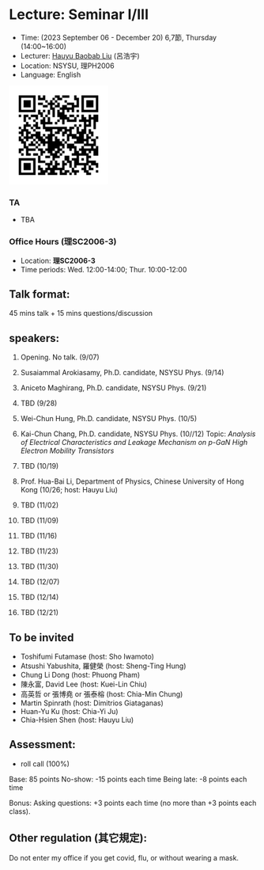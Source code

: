 # Lecture: Seminar I/III
* Time: (2023 September 06 - December 20) 6,7節, Thursday (14:00~16:00)
* Lecturer: [Hauyu Baobab Liu](https://baobabyoo.github.io/) (呂浩宇)
* Location: NSYSU, 理PH2006
* Language: English

<img src="./images/qrcode.png" alt="QRcode" width="200px"/>

### TA
- TBA
  
### Office Hours (理SC2006-3)
- Location: **理SC2006-3**
- Time periods: Wed. 12:00-14:00; Thur. 10:00-12:00

## Talk format:
45 mins talk + 15 mins questions/discussion

## speakers:
1.    Opening. No talk. (9/07)

2.    Susaiammal Arokiasamy, Ph.D. candidate, NSYSU Phys. (9/14)

3.    Aniceto Maghirang, Ph.D. candidate, NSYSU Phys. (9/21)

4.    TBD (9/28)

5.    Wei-Chun Hung, Ph.D. candidate, NSYSU Phys. (10/5)

6.    Kai-Chun Chang, Ph.D. candidate, NSYSU Phys. (10//12)
      Topic: *Analysis of Electrical Characteristics and Leakage Mechanism on p-GaN High Electron Mobility Transistors*

7.    TBD (10/19)

8.    Prof. Hua-Bai Li, Department of Physics, Chinese University of Hong Kong (10/26; host: Hauyu Liu)

9.    TBD (11/02)

10.   TBD (11/09)

11.   TBD (11/16)

12.   TBD (11/23)

13.   TBD (11/30)

14.   TBD (12/07)

15.   TBD (12/14) 

16.   TBD (12/21)

## To be invited
- Toshifumi Futamase (host: Sho Iwamoto)
- Atsushi Yabushita, 羅健榮 (host: Sheng-Ting Hung)
- Chung Li Dong (host: Phuong Pham)
- 陳永富, David Lee (host: Kuei-Lin Chiu)
- 高英哲 or 張博堯 or 張泰榕 (host: Chia-Min Chung)
- Martin Spinrath (host: Dimitrios Giataganas)
- Huan-Yu Ku (host: Chia-Yi Ju)
- Chia-Hsien Shen (host: Hauyu Liu)

## Assessment:
- roll call (100%)

Base: 85 points
No-show: -15 points each time
Being late: -8 points each time

Bonus:
Asking questions: +3 points each time (no more than +3 points each class).

## Other regulation (其它規定):
Do not enter my office if you get covid, flu, or without wearing a mask.

